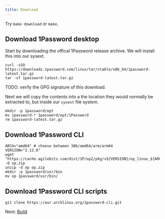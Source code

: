 ```yaml
---
title: Download
---
```


Try `make download` or `make`.

## Download 1Password desktop

Start by downloading the offical 1Password release archive. We will install this into our sysext.

```shell
curl -sSO https://downloads.1password.com/linux/tar/stable/x86_64/1password-latest.tar.gz
tar -xf 1password-latest.tar.gz
```

TODO: verify the GPG signature of this download.

Next we will copy the contents into a the location they would normally be extracted to, but inside our `sysext` file system.

```shell
mkdir -p 1password/opt
mv 1password-* 1password/opt/1Password
rm 1password-latest.tar.gz
```

## Download 1Password CLI

```shell
ARCH="amd64" # choose between 386/amd64/arm/arm64
VERSION="2.12.0"
wget "https://cache.agilebits.com/dist/1P/op2/pkg/v${VERSION}/op_linux_${ARCH}_v${VERSION}.zip" -O op.zip
unzip -d op op.zip
mkdir -p 1password/usr/bin
mv op 1password/usr/bin/
```

## Download 1Password CLI scripts

```shell
git clone https://aur.archlinux.org/1password-cli.git
```

Next: [Build](build)
